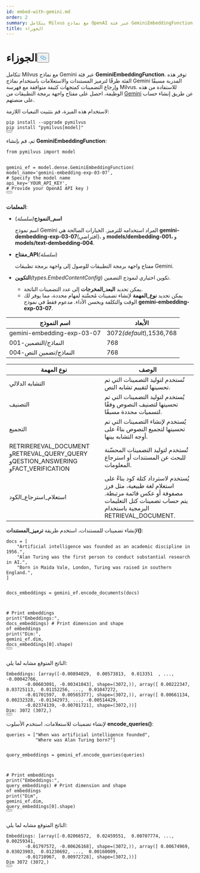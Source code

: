 ```yaml
---
id: embed-with-gemini.md
order: 2
summary: يتكامل Milvus مع نماذج OpenAI عبر فئة GeminiEmbeddingFunction.
title: الجوزاء
---
```

<h1 id="Gemini" class="common-anchor-header">الجوزاء<button data-href="#Gemini" class="anchor-icon" translate="no">
      <svg translate="no"
        aria-hidden="true"
        focusable="false"
        height="20"
        version="1.1"
        viewBox="0 0 16 16"
        width="16"
      >
        <path
          fill="#0092E4"
          fill-rule="evenodd"
          d="M4 9h1v1H4c-1.5 0-3-1.69-3-3.5S2.55 3 4 3h4c1.45 0 3 1.69 3 3.5 0 1.41-.91 2.72-2 3.25V8.59c.58-.45 1-1.27 1-2.09C10 5.22 8.98 4 8 4H4c-.98 0-2 1.22-2 2.5S3 9 4 9zm9-3h-1v1h1c1 0 2 1.22 2 2.5S13.98 12 13 12H9c-.98 0-2-1.22-2-2.5 0-.83.42-1.64 1-2.09V6.25c-1.09.53-2 1.84-2 3.25C6 11.31 7.55 13 9 13h4c1.45 0 3-1.69 3-3.5S14.5 6 13 6z"
        ></path>
      </svg>
    </button></h1><p>تتكامل Milvus مع نماذج Gemini عبر فئة <strong>GeminiEmbeddingFunction</strong>. توفر هذه الفئة طرقًا لترميز المستندات والاستعلامات باستخدام نماذج Gemini المدربة مسبقًا وإرجاع التضمينات كمتجهات كثيفة متوافقة مع فهرسة Milvus. للاستفادة من هذه الوظيفة، احصل على مفتاح واجهة برمجة التطبيقات من <a href="https://ai.google.dev/gemini-api/docs/api-key">Gemini</a> عن طريق إنشاء حساب على منصتهم.</p>
<p>لاستخدام هذه الميزة، قم بتثبيت التبعيات اللازمة:</p>
<pre><code translate="no" class="language-bash">pip install --upgrade pymilvus
pip install <span class="hljs-string">&quot;pymilvus[model]&quot;</span>
<button class="copy-code-btn"></button></code></pre>
<p>ثم، قم بإنشاء <strong>GeminiEmbeddingFunction</strong>:</p>
<pre><code translate="no" class="language-python"><span class="hljs-keyword">from</span> pymilvus <span class="hljs-keyword">import</span> model

gemini_ef = model.dense.GeminiEmbeddingFunction(
    model_name=<span class="hljs-string">&#x27;gemini-embedding-exp-03-07&#x27;</span>, <span class="hljs-comment"># Specify the model name</span>
    api_key=<span class="hljs-string">&#x27;YOUR_API_KEY&#x27;</span>, <span class="hljs-comment"># Provide your OpenAI API key</span>
)
<button class="copy-code-btn"></button></code></pre>
<p><strong>المعلمات</strong>:</p>
<ul>
<li><p><strong>اسم_النموذج</strong><em>(سلسلة</em>)</p>
<p>اسم نموذج Gemini المراد استخدامه للترميز. الخيارات الصالحة هي <strong>gemini-dembedding-exp-03-07</strong>(افتراضي)، و <strong>models/dembedding-001،</strong> و <strong>models/text-dembedding-004</strong>.</p></li>
<li><p><strong>مفتاح_API</strong><em>(سلسلة</em>)</p>
<p>مفتاح واجهة برمجة التطبيقات للوصول إلى واجهة برمجة تطبيقات Gemini.</p></li>
<li><p><strong>التكوين</strong><em>(types.EmbedContentConfig</em>) تكوين اختياري لنموذج التضمين.</p>
<ul>
<li>يمكن تحديد <strong>البعد_المخرجات</strong> إلى عدد التضمينات الناتجة.</li>
<li>يمكن تحديد <strong>نوع_المهمة</strong> لإنشاء تضمينات مُحسَّنة لمهام محددة، مما يوفر لك الوقت والتكلفة ويحسن الأداء. مدعوم فقط في نموذج <strong>gemini-embedding-exp-03-07</strong>.</li>
</ul></li>
</ul>
<table>
<thead>
<tr><th>اسم النموذج</th><th>الأبعاد</th></tr>
</thead>
<tbody>
<tr><td>gemini-embedding-exp-03-07</td><td>3072<em>(default</em>),1536,768</td></tr>
<tr><td>النماذج/التضمين-001</td><td>768</td></tr>
<tr><td>النماذج/تضمين النص-004</td><td>768</td></tr>
</tbody>
</table>
<table>
<thead>
<tr><th>نوع المهمة</th><th>الوصف</th></tr>
</thead>
<tbody>
<tr><td>التشابه الدلالي</td><td>تُستخدم لتوليد التضمينات التي تم تحسينها لتقييم تشابه النص.</td></tr>
<tr><td>التصنيف</td><td>يُستخدم لتوليد التضمينات التي تم تحسينها لتصنيف النصوص وفقًا لتسميات محددة مسبقًا.</td></tr>
<tr><td>التجميع</td><td>يُستخدم لإنشاء التضمينات التي تم تحسينها لتجميع النصوص بناءً على أوجه التشابه بينها.</td></tr>
<tr><td>RETRIREREVAL_DOCUMENT وRETREVAL_QUERY_QUERY وQESTION_ANSWERING وFACT_VERIFICATION</td><td>تُستخدم لتوليد التضمينات المحسّنة للبحث عن المستندات أو استرجاع المعلومات.</td></tr>
<tr><td>استعلام_استرجاع_الكود</td><td>يُستخدم لاسترداد كتلة كود بناءً على استعلام لغة طبيعية، مثل فرز مصفوفة أو عكس قائمة مرتبطة. يتم حساب تضمينات كتل التعليمات البرمجية باستخدام RETRIEVAL_DOCUMENT.</td></tr>
</tbody>
</table>
<p>لإنشاء تضمينات للمستندات، استخدم طريقة <strong>ترميز_المستندات()</strong>:</p>
<pre><code translate="no" class="language-python">docs = [
    <span class="hljs-string">&quot;Artificial intelligence was founded as an academic discipline in 1956.&quot;</span>,
    <span class="hljs-string">&quot;Alan Turing was the first person to conduct substantial research in AI.&quot;</span>,
    <span class="hljs-string">&quot;Born in Maida Vale, London, Turing was raised in southern England.&quot;</span>,
]

docs_embeddings = gemini_ef.encode_documents(docs)

<span class="hljs-comment"># Print embeddings</span>
<span class="hljs-built_in">print</span>(<span class="hljs-string">&quot;Embeddings:&quot;</span>, docs_embeddings)
<span class="hljs-comment"># Print dimension and shape of embeddings</span>
<span class="hljs-built_in">print</span>(<span class="hljs-string">&quot;Dim:&quot;</span>, gemini_ef.dim, docs_embeddings[<span class="hljs-number">0</span>].shape)
<button class="copy-code-btn"></button></code></pre>
<p>الناتج المتوقع مشابه لما يلي:</p>
<pre><code translate="no" class="language-python">Embeddings: [array([-0.00894029,  0.00573813,  0.013351  , ..., -0.00042766,
       -0.00603091, -0.00341043], shape=(3072,)), array([ 0.00222347,  0.03725113,  0.01152256, ...,  0.01047272,
       -0.01701597,  0.00565377], shape=(3072,)), array([ 0.00661134,  0.00232328, -0.01342973, ..., -0.00514429,
       -0.02374139, -0.00701721], shape=(3072,))]
Dim: 3072 (3072,)
<button class="copy-code-btn"></button></code></pre>
<p>لإنشاء تضمينات للاستعلامات، استخدم الأسلوب <strong>encode_queries()</strong>:</p>
<pre><code translate="no" class="language-python">queries = [<span class="hljs-string">&quot;When was artificial intelligence founded&quot;</span>, 
           <span class="hljs-string">&quot;Where was Alan Turing born?&quot;</span>]

query_embeddings = gemini_ef.encode_queries(queries)

<span class="hljs-comment"># Print embeddings</span>
<span class="hljs-built_in">print</span>(<span class="hljs-string">&quot;Embeddings:&quot;</span>, query_embeddings)
<span class="hljs-comment"># Print dimension and shape of embeddings</span>
<span class="hljs-built_in">print</span>(<span class="hljs-string">&quot;Dim&quot;</span>, gemini_ef.dim, query_embeddings[<span class="hljs-number">0</span>].shape)
<button class="copy-code-btn"></button></code></pre>
<p>الناتج المتوقع مشابه لما يلي:</p>
<pre><code translate="no" class="language-python">Embeddings: [array([-0.02066572,  0.02459551,  0.00707774, ...,  0.00259341,
       -0.01797572, -0.00626168], shape=(3072,)), array([ 0.00674969,  0.03023903,  0.01230692, ...,  0.00160009,
       -0.01710967,  0.00972728], shape=(3072,))]
Dim 3072 (3072,)
<button class="copy-code-btn"></button></code></pre>

